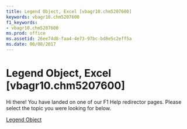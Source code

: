 ```yaml
---
title: Legend Object, Excel [vbagr10.chm5207600]
keywords: vbagr10.chm5207600
f1_keywords:
- vbagr10.chm5207600
ms.prod: office
ms.assetid: 26ee74d8-faa4-4e73-97bc-bd8e5c2eff5a
ms.date: 06/08/2017
---
```



# Legend Object, Excel [vbagr10.chm5207600]

Hi there! You have landed on one of our F1 Help redirector pages. Please select the topic you were looking for below.

[Legend Object](http://msdn.microsoft.com/library/ed529b98-ad11-94b9-68d9-01e325cca58f%28Office.15%29.aspx)

